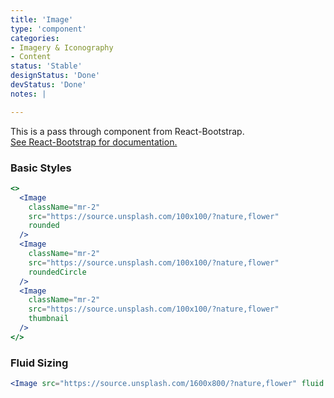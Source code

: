 ```yaml
---
title: 'Image'
type: 'component'
categories:
- Imagery & Iconography
- Content
status: 'Stable'
designStatus: 'Done'
devStatus: 'Done'
notes: |

---
```


<p className="lead">
  This is a pass through component from React-Bootstrap.<br/>
  <a href="https://react-bootstrap.github.io/components/images/" target="_blank" rel="noopener noreferrer">
    See React-Bootstrap for documentation.
  </a>
</p>

### Basic Styles

```jsx live
<>
  <Image
    className="mr-2"
    src="https://source.unsplash.com/100x100/?nature,flower"
    rounded
  />
  <Image
    className="mr-2"
    src="https://source.unsplash.com/100x100/?nature,flower"
    roundedCircle
  />
  <Image
    className="mr-2"
    src="https://source.unsplash.com/100x100/?nature,flower"
    thumbnail
  />
</>
```

### Fluid Sizing

```jsx live
<Image src="https://source.unsplash.com/1600x800/?nature,flower" fluid />
```


